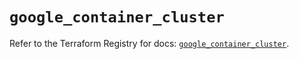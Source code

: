 # `google_container_cluster`

Refer to the Terraform Registry for docs: [`google_container_cluster`](https://registry.terraform.io/providers/hashicorp/google-beta/6.27.0/docs/resources/google_container_cluster).

